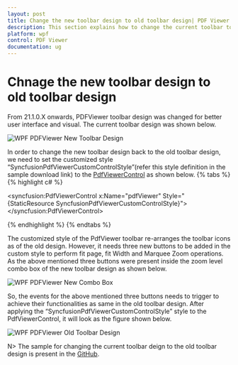 ```yaml
---
layout: post
title: Change the new toolbar design to old toolbar design| PDF Viewer | Wpf | Syncfusion
description: This section explains how to change the current toolbar to the old toolbar and contains the sample link for this.
platform: wpf
control: PDF Viewer
documentation: ug
---
```


# Chnage the new toolbar design to old toolbar design

From 21.1.0.X onwards, PDFViewer toolbar design was changed for better user interface and visual. The current toolbar design was shown below.
 
  ![WPF PDFViewer New Toolbar Design](How-To/Change-toolbar-design-images/NewToolbarDesign.png)
 
In order to change the new toolbar design back to the old toolbar design, we need to set the customized style “SyncfusionPdfViewerCustomControlStyle”(refer this style definition in the sample download link) to the [PdfViewerControl](https://help.syncfusion.com/cr/wpf/Syncfusion.Windows.PdfViewer.PdfViewerControl.html) as shown below.
{% tabs %}
{% highlight c# %}

<syncfusion:PdfViewerControl x:Name="pdfViewer"
                             Style="{StaticResource SyncfusionPdfViewerCustomControlStyle}">
</syncfusion:PdfViewerControl>

{% endhighlight %}
{% endtabs %}

The customized style of the PdfViewer toolbar re-arranges the toolbar icons as of the old design. However, it needs three new buttons to be added in the custom style to perform fit page, fit Width and Marquee Zoom operations. As the above mentioned three buttons were present inside the zoom level combo box of the new toolbar design as shown below.

  ![WPF PDFViewer New Combo Box](How-To/Change-toolbar-design-images/NewComboBox.png)
 
So, the events for the above mentioned three buttons needs to trigger to achieve their functionalities as same in the old toolbar design. After applying the “SyncfusionPdfViewerCustomControlStyle” style to the PdfViewerControl, it will look as the figure shown below.
 
  ![WPF PDFViewer Old Toolbar Design](How-To/Change-toolbar-design-images/OldToolbarDesign.png)
  
N> The sample for changing the current toolbar deign to the old toolbar design is present in the [GitHub](https://github.com/SyncfusionExamples/WPF-PDFViewer-Examples/tree/master/Toolbar/ChangeCurrentToolbarToOldToolbar).